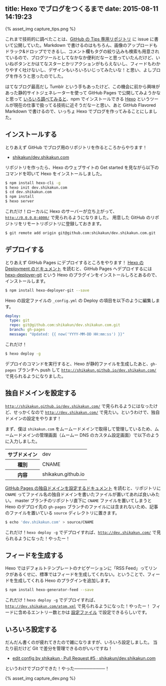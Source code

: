 title: Hexo でブログをつくるまで
date: 2015-08-11 14:19:23
---

{% asset_img capture_tips.png %}

これまで技術的に調べたことは、[GitHub の Tips 専用リポジトリ](https://github.com/shikakun/tips/issues) に issue に書いて公開していた。Markdown で書けるのはもちろん、画像のアップロードもドラック&ドロップでできるし、コメント欄もタグの絞り込みも検索も用意されているので、ブログツールとしてなかなか便利だなーと思っていたんだけど、いいねボタンとかはてなスターとかリアクションがもらえないし、フィードもわかりやすく吐けないし、デザインもいろいろいじってみたいな！と思い、よしブログを作ろうと思ったのでした。

はてなブログ最高だし Tumblr という手もあったけど、この機会に前から興味があった静的サイトジェネレーターを使って GitHub Pages で公開してみようかなと思って [いろいろ調べてみると](https://staticsitegenerators.net/)、npm でインストールできる [Hexo](https://hexo.io/) というツールが現在の仕事で扱ってる技術に近そうだなーと思い、あと GitHub Flavored Markdown で書けるので、いっちょ Hexo でブログを作ってみることにしました。

## インストールする

とりあえず GitHub でブログ用のリポジトリを作るところからやります！

* [shikakun/dev.shikakun.com](https://github.com/shikakun/dev.shikakun.com)

リポジトリを作ったら、Hexo のウェブサイトの Get started を見ながら以下のコマンドを叩いて Hexo をインストールしました。

```bash
$ npm install hexo-cli -g
$ hexo init dev.shikakun.com
$ cd dev.shikakun.com
$ npm install
$ hexo server
```

これだけ！ローカルに Hexo のサーバーが立ち上がって、 <code>http://0.0.0.0:4000/</code> で見られるようになりました。
用意した GitHub のリポジトリをリモートリポジトリに登録しておきます。

```bash
$ git remote add origin git@github.com:shikakun/dev.shikakun.com.git
```

## デプロイする

とりあえず GitHub Pages にデプロイするところをやります！
[Hexo の Deployment のドキュメント](https://hexo.io/docs/deployment.html) を読むと、GitHub Pages へデプロイするには [hexo-deployer-git](https://github.com/hexojs/hexo-deployer-git) という Hexo のプラグインをインストールしろとあるので、インストールします。

```bash
$ npm install hexo-deployer-git --save
```

Hexo の設定ファイルの <code>_config.yml</code> の Deploy の項目を以下のように編集します。

```yaml
deploy:
  type: git
  repo: git@github.com:shikakun/dev.shikakun.com.git
  branch: gh-pages
  message: "Updated: {{ now('YYYY-MM-DD HH:mm:ss') }}"
```

これだけ！

```bash
$ hexo deploy -g
```

デプロイのコマンドを実行すると、Hexo が静的ファイルを生成したあと、<code>gh-pages</code> ブランチへ push して <code>http://shikakun.github.io/dev.shikakun.com/</code> で見られるようになりました。

## 独自ドメインを設定する

<code>http://shikakun.github.io/dev.shikakun.com/</code> で見られるようにはなったけど、せっかくなので <code>http://dev.shikakun.com/</code> で見たい。というわけで、独自ドメインの設定をやります！

まず、僕は <code>shikakun.com</code> をムームードメインで取得して管理しているため、ムームードメインの管理画面（ムームー DNS のカスタム設定画面）で以下のように入力しました。

<table><tr><th>サブドメイン</th><td>dev</td></tr><tr><th>種別</th><td>CNAME</td></tr><tr><th>内容</th><td>shikakun.github.io</td></tr></table>

[GitHub Pages の独自ドメインを設定するドキュメント](https://help.github.com/articles/setting-up-a-custom-domain-with-github-pages/) を読むと、リポジトリに <code>CNAME</code> ってファイル名の独自ドメインを書いたファイルが置いてあれば良いみたい。
master ブランチのリポジトリ直下に <code>CNAME</code> ファイルを置いてしまうと Hexo のデプロイ先の <code>gh-pages</code> ブランチのファイルには含まれないため、記事のファイルを置いている <code>source</code> ディレクトリに置きます。

```bash
$ echo 'dev.shikakun.com' > source/CNAME
```

これだけ！<code>hexo deploy -g</code> でデプロイすれば、<code>http://dev.shikakun.com/</code> で見られるようになった！やったー！

## フィードを生成する

Hexo ではデフォルトテンプレートのナビゲーションに「RSS Feed」ってリンクがあるくせに、標準ではフィードを生成してくれない。ということで、フィードを生成してくれる Hexo のプラグインを追加します。

```bash
$ npm install hexo-generator-feed --save
```

これだけ！<code>hexo deploy -g</code> でデプロイすれば、<code>http://dev.shikakun.com/atom.xml</code> で見られるようになった！やったー！
フィードに含めるエントリー数とかは [設定ファイル](https://github.com/hexojs/hexo-generator-feed#options) で設定できるらしいです。

## いろいろ設定する

だんだん書くのが疲れてきたので雑になりますが、いろいろ設定しました。
当たり前だけど Git で差分を管理できるのがいいですね！

* [edit config by shikakun · Pull Request #5 · shikakun/dev.shikakun.com](https://github.com/shikakun/dev.shikakun.com/pull/5/files)

というわけでブログできた！やった──────────！

{% asset_img capture_dev.png %}

